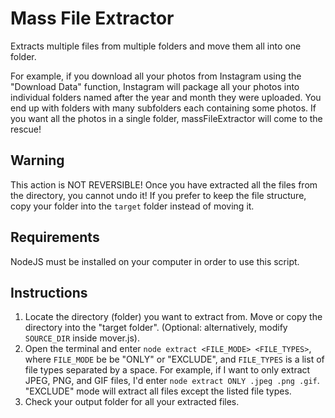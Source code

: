 # Mass File Extractor

Extracts multiple files from multiple folders and move them all into one folder.

For example, if you download all your photos from Instagram using the "Download Data" function, Instagram will package all your photos into individual folders named after the year and month they were uploaded. You end up with folders with many subfolders each containing some photos. If you want all the photos in a single folder, massFileExtractor will come to the rescue!

## Warning

This action is NOT REVERSIBLE! Once you have extracted all the files from the directory, you cannot undo it! If you prefer to keep the file structure, copy your folder into the `target` folder instead of moving it. 

## Requirements
NodeJS must be installed on your computer in order to use this script.

## Instructions

1. Locate the directory (folder) you want to extract from. Move or copy the directory into the "target folder". (Optional: alternatively, modify `SOURCE_DIR` inside mover.js).
2. Open the terminal and enter `node extract <FILE_MODE> <FILE_TYPES>`, where `FILE_MODE` be be "ONLY" or "EXCLUDE", and `FILE_TYPES` is a list of file types separated by a space. For example, if I want to only extract JPEG, PNG, and GIF files, I'd enter `node extract ONLY .jpeg .png .gif`. "EXCLUDE" mode will extract all files except the listed file types.
3. Check your output folder for all your extracted files.
